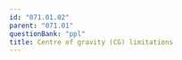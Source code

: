 ```yaml
---
id: "071.01.02"
parent: "071.01"
questionBank: "ppl"
title: Centre of gravity (CG) limitations
---
```

